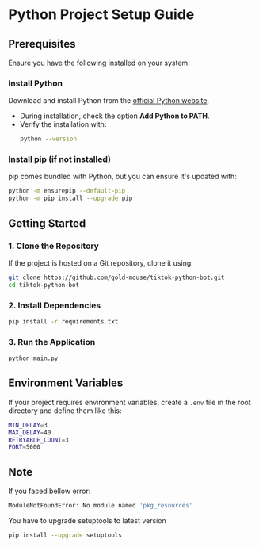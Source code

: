 # Python Project Setup Guide

## Prerequisites
Ensure you have the following installed on your system:

### Install Python
Download and install Python from the [official Python website](https://www.python.org/downloads/).
- During installation, check the option **Add Python to PATH**.
- Verify the installation with:
  ```sh
  python --version
  ```

### Install pip (if not installed)
pip comes bundled with Python, but you can ensure it's updated with:
```sh
python -m ensurepip --default-pip
python -m pip install --upgrade pip
```

## Getting Started

### 1. Clone the Repository
If the project is hosted on a Git repository, clone it using:
```sh
git clone https://github.com/gold-mouse/tiktok-python-bot.git
cd tiktok-python-bot
```

### 2. Install Dependencies
```sh
pip install -r requirements.txt
```

### 3. Run the Application
```sh
python main.py
```

## Environment Variables
If your project requires environment variables, create a `.env` file in the root directory and define them like this:
```sh
MIN_DELAY=3
MAX_DELAY=40
RETRYABLE_COUNT=3
PORT=5000
```

## Note
If you faced bellow error:
```sh
ModuleNotFoundError: No module named 'pkg_resources'
```
You have to upgrade setuptools to latest version

```sh
pip install --upgrade setuptools
```

